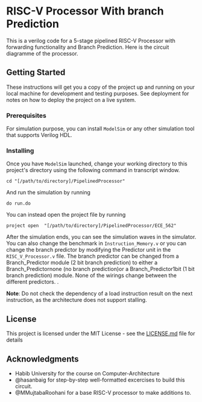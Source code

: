 # RISC-V Processor With branch Prediction

This is a verilog code for a 5-stage pipelined RISC-V Processor with forwarding functionality and Branch Prediction. Here is the circuit diagramme of the processor.



## Getting Started

These instructions will get you a copy of the project up and running on your local machine for development and testing purposes. See deployment for notes on how to deploy the project on a live system.

### Prerequisites

For simulation purpose, you can install ```ModelSim``` or any other simulation tool that supports Verilog HDL. 

### Installing

Once you have ```ModelSim``` launched, change your working directory to this project's directory using the following command in transcript window.

```
cd "[/path/to/directory]/PipelinedProcessor"
```

And run the simulation by running

```
do run.do
```
You can instead open the project file by running

```
project open  "[/path/to/directory]/PipelinedProcessor/ECE_562"
```

After the simulation ends, you can see the simulation waves in the simulator. You can also change the benchmark in ```Instruction_Memory.v``` or you can change
the branch predictor by modifying the Predictor unit in the ```RISC_V_Processor.v``` file. The branch predictor can be changed from a Branch_Predictor module (2 bit branch prediction) to either a Branch_Predictornone (no branch prediction)or a Branch_Predictor1bit (1 bit branch prediction) module. None of the wirings change between the different predictors.
. 

**Note**: Do not check the dependency of a load instruction result on the next instruction, as the architecture does not support stalling.

## License

This project is licensed under the MIT License - see the [LICENSE.md](LICENSE.md) file for details

## Acknowledgments

* Habib University for the course on Computer-Architecture
* @hasanbaig for step-by-step well-formatted excercises to build this circuit.
* @MMujtabaRoohani for a base RISC-V processor to make additions to.

